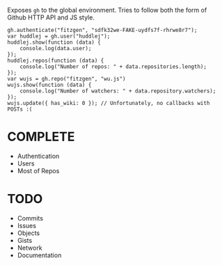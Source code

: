 Exposes `gh` to the global environment. Tries to follow both the form of Github
HTTP API and JS style.

    gh.authenticate("fitzgen", "sdfk32we-FAKE-uydfs7f-rhrwe8r7");
    var huddlej = gh.user("huddlej");
    huddlej.show(function (data) {
        console.log(data.user);
    });
    huddlej.repos(function (data) {
        console.log("Number of repos: " + data.repositories.length);
    });
    var wujs = gh.repo("fitzgen", "wu.js")
    wujs.show(function (data) {
        console.log("Number of watchers: " + data.repository.watchers);
    });
    wujs.update({ has_wiki: 0 }); // Unfortunately, no callbacks with POSTs :(

COMPLETE
========

* Authentication
* Users
* Most of Repos

TODO
====

* Commits
* Issues
* Objects
* Gists
* Network
* Documentation